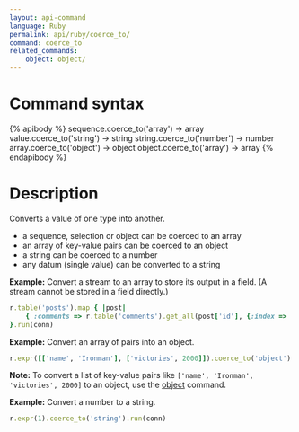 ```yaml
---
layout: api-command
language: Ruby
permalink: api/ruby/coerce_to/
command: coerce_to
related_commands:
    object: object/
---
```


# Command syntax #

{% apibody %}
sequence.coerce_to('array') &rarr; array
value.coerce_to('string') &rarr; string
string.coerce_to('number') &rarr; number
array.coerce_to('object') &rarr; object
object.coerce_to('array') &rarr; array
{% endapibody %}

# Description #

Converts a value of one type into another.

* a sequence, selection or object can be coerced to an array
* an array of key-value pairs can be coerced to an object
* a string can be coerced to a number
* any datum (single value) can be converted to a string

__Example:__ Convert a stream to an array to store its output in a field. (A stream cannot be stored in a field directly.)

```rb
r.table('posts').map { |post|
    { :comments => r.table('comments').get_all(post['id'], {:index => 'post_id'}).coerce_to('array') }
}.run(conn)
```

__Example:__ Convert an array of pairs into an object.

```rb
r.expr([['name', 'Ironman'], ['victories', 2000]]).coerce_to('object').run(conn)
```

__Note:__ To convert a list of key-value pairs like `['name', 'Ironman', 'victories', 2000]` to an object, use the [object](/api/ruby/object) command.

__Example:__ Convert a number to a string.

```rb
r.expr(1).coerce_to('string').run(conn)
```

